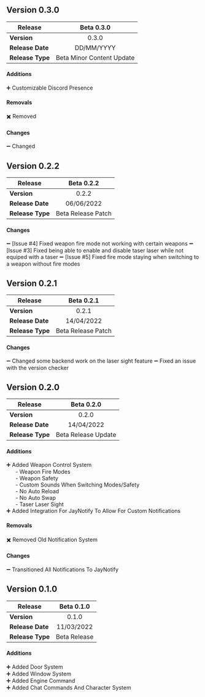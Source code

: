 ## Version 0.3.0

| **Release** 	| **Beta 0.3.0** 	|
|---	|:---:	|
| **Version** 	| 0.3.0 	|
| **Release Date** 	| DD/MM/YYYY 	|
| **Release Type** 	| Beta Minor Content Update 	|

#### Additions
➕ Customizable Discord Presence

#### Removals
✖️ Removed

#### Changes
➖ Changed

## Version 0.2.2

| **Release** 	| **Beta 0.2.2** 	|
|---	|:---:	|
| **Version** 	| 0.2.2 	|
| **Release Date** 	| 06/06/2022 	|
| **Release Type** 	| Beta Release Patch 	|

#### Changes
➖ [Issue #4] Fixed weapon fire mode not working with certain weapons
➖ [Issue #3] Fixed being able to enable and disable taser laser while not equiped with a taser
➖ [Issue #5] Fixed fire mode staying when switching to a weapon without fire modes

## Version 0.2.1

| **Release** 	| **Beta 0.2.1** 	|
|---	|:---:	|
| **Version** 	| 0.2.1 	|
| **Release Date** 	| 14/04/2022 	|
| **Release Type** 	| Beta Release Patch 	|

#### Changes
➖ Changed some backend work on the laser sight feature
➖ Fixed an issue with the version checker

## Version 0.2.0

| **Release** 	| **Beta 0.2.0** 	|
|---	|:---:	|
| **Version** 	| 0.2.0 	|
| **Release Date** 	| 14/04/2022 	|
| **Release Type** 	| Beta Release Update 	|

#### Additions
➕ Added Weapon Control System  
&nbsp;&nbsp;&nbsp;&nbsp;&nbsp;&nbsp;- Weapon Fire Modes  
&nbsp;&nbsp;&nbsp;&nbsp;&nbsp;&nbsp;- Weapon Safety  
&nbsp;&nbsp;&nbsp;&nbsp;&nbsp;&nbsp;- Custom Sounds When Switching Modes/Safety  
&nbsp;&nbsp;&nbsp;&nbsp;&nbsp;&nbsp;- No Auto Reload  
&nbsp;&nbsp;&nbsp;&nbsp;&nbsp;&nbsp;- No Auto Swap  
&nbsp;&nbsp;&nbsp;&nbsp;&nbsp;&nbsp;- Taser Laser Sight  
➕ Added Integration For JayNotify To Allow For Custom Notifications  

#### Removals
✖️ Removed Old Notification System

#### Changes
➖ Transitioned All Notifications To JayNotify  

## Version 0.1.0

| **Release** 	| **Beta 0.1.0** 	|
|---	|:---:	|
| **Version** 	| 0.1.0 	|
| **Release Date** 	| 11/03/2022 	|
| **Release Type** 	| Beta Release 	|

#### Additions
➕ Added Door System <br>
➕ Added Window System <br>
➕ Added Engine Command <br>
➕ Added Chat Commands And Character System <br>